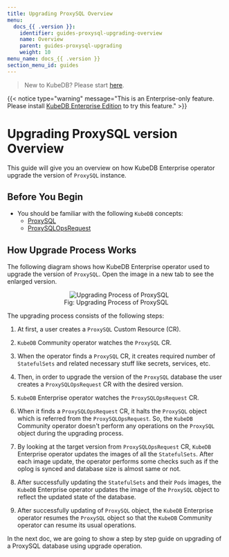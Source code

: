 ```yaml
---
title: Upgrading ProxySQL Overview
menu:
  docs_{{ .version }}:
    identifier: guides-proxysql-upgrading-overview
    name: Overview
    parent: guides-proxysql-upgrading
    weight: 10
menu_name: docs_{{ .version }}
section_menu_id: guides
---
```


> New to KubeDB? Please start [here](/docs/README.md).

{{< notice type="warning" message="This is an Enterprise-only feature. Please install [KubeDB Enterprise Edition](/docs/setup/install/enterprise.md) to try this feature." >}}

# Upgrading ProxySQL version Overview

This guide will give you an overview on how KubeDB Enterprise operator upgrade the version of `ProxySQL` instance.

## Before You Begin

- You should be familiar with the following `KubeDB` concepts:
  - [ProxySQL](/docs/guides/proxysql/concepts/proxysql)
  - [ProxySQLOpsRequest](/docs/guides/proxysql/concepts/opsrequest)

## How Upgrade Process Works

The following diagram shows how KubeDB Enterprise operator used to upgrade the version of `ProxySQL`. Open the image in a new tab to see the enlarged version.

<figure align="center">
  <img alt="Upgrading Process of ProxySQL" src="/docs/guides/proxysql/upgrading/overview/images/proxyops-upgrade.jpeg">
<figcaption align="center">Fig: Upgrading Process of ProxySQL</figcaption>
</figure>

The upgrading process consists of the following steps:

1. At first, a user creates a `ProxySQL` Custom Resource (CR).

2. `KubeDB` Community operator watches the `ProxySQL` CR.

3. When the operator finds a `ProxySQL` CR, it creates required number of `StatefulSets` and related necessary stuff like secrets, services, etc.

4. Then, in order to upgrade the version of the `ProxySQL` database the user creates a `ProxySQLOpsRequest` CR with the desired version.

5. `KubeDB` Enterprise operator watches the `ProxySQLOpsRequest` CR.

6. When it finds a `ProxySQLOpsRequest` CR, it halts the `ProxySQL` object which is referred from the `ProxySQLOpsRequest`. So, the `KubeDB` Community operator doesn't perform any operations on the `ProxySQL` object during the upgrading process.  

7. By looking at the target version from `ProxySQLOpsRequest` CR, `KubeDB` Enterprise operator updates the images of all the `StatefulSets`. After each image update, the operator performs some checks such as if the oplog is synced and database size is almost same or not.

8. After successfully updating the `StatefulSets` and their `Pods` images, the `KubeDB` Enterprise operator updates the image of the `ProxySQL` object to reflect the updated state of the database.

9. After successfully updating of `ProxySQL` object, the `KubeDB` Enterprise operator resumes the `ProxySQL` object so that the `KubeDB` Community operator can resume its usual operations.

In the next doc, we are going to show a step by step guide on upgrading of a ProxySQL database using upgrade operation.